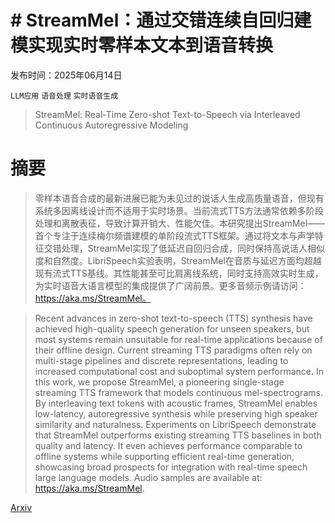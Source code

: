 # # StreamMel：通过交错连续自回归建模实现实时零样本文本到语音转换

发布时间：2025年06月14日

`LLM应用` `语音处理` `实时语音生成`

> StreamMel: Real-Time Zero-shot Text-to-Speech via Interleaved Continuous Autoregressive Modeling

# 摘要

> 零样本语音合成的最新进展已能为未见过的说话人生成高质量语音，但现有系统多因离线设计而不适用于实时场景。当前流式TTS方法通常依赖多阶段处理和离散表征，导致计算开销大、性能欠佳。本研究提出StreamMel——首个专注于连续梅尔频谱建模的单阶段流式TTS框架。通过将文本与声学特征交错处理，StreamMel实现了低延迟自回归合成，同时保持高说话人相似度和自然度。LibriSpeech实验表明，StreamMel在音质与延迟方面均超越现有流式TTS基线。其性能甚至可比肩离线系统，同时支持高效实时生成，为实时语音大语言模型的集成提供了广阔前景。更多音频示例请访问：https://aka.ms/StreamMel。

> Recent advances in zero-shot text-to-speech (TTS) synthesis have achieved high-quality speech generation for unseen speakers, but most systems remain unsuitable for real-time applications because of their offline design. Current streaming TTS paradigms often rely on multi-stage pipelines and discrete representations, leading to increased computational cost and suboptimal system performance. In this work, we propose StreamMel, a pioneering single-stage streaming TTS framework that models continuous mel-spectrograms. By interleaving text tokens with acoustic frames, StreamMel enables low-latency, autoregressive synthesis while preserving high speaker similarity and naturalness. Experiments on LibriSpeech demonstrate that StreamMel outperforms existing streaming TTS baselines in both quality and latency. It even achieves performance comparable to offline systems while supporting efficient real-time generation, showcasing broad prospects for integration with real-time speech large language models. Audio samples are available at: https://aka.ms/StreamMel.

[Arxiv](https://arxiv.org/abs/2506.12570)